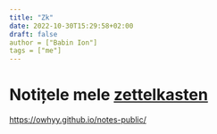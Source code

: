 ```yaml
---
title: "Zk"
date: 2022-10-30T15:29:58+02:00
draft: false
author = ["Babin Ion"]
tags = ["me"]
---
```


# Notițele mele [zettelkasten](https://wikiless.tiekoetter.com/wiki/Zettelkasten?lang=en)

https://owhyy.github.io/notes-public/
